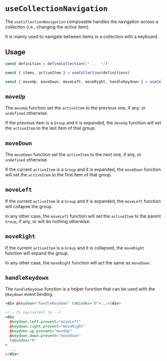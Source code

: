 # `useCollectionNavigation`

The `useCollectionNavigation` composable handles the navigation across a collection (i.e., changing the active item).

It is mainly used to navigate between items in a collection with a keyboard.

## Usage

```ts
const definition = defineCollection(/* ... */)

const { items, activeItem } = useCollection(definitions)

const { moveUp, moveDown, moveLeft, moveRight, handleKeydown } = useCollectionNavigation(items, activeItem)
```

## `moveUp`

The `moveUp` function set the `activeItem` to the previous one, if any, or `undefined` otherwise.

If the previous item is a `Group` and it is expanded, the `moveUp` function will set the `activeItem` to the last item
of that group.

## `moveDown`

The `moveDown` function set the `activeItem` to the next one, if any, or `undefined` otherwise.

If the current `activeItem` is a `Group` and it is expanded, the `moveDown` function will set the `activeItem` to the
first item of that group.

## `moveLeft`

If the current `activeItem` is a `Group` and it is expanded, the `moveLeft` function will collapse the group.

In any other case, the `moveLeft` function will set the `activeItem` to the parent `Group`, if any, or will do nothing
otherwise.

## `moveRight`

If the current `activeItem` is a `Group` and it is collapsed, the `moveRight` function will expand the group.

In any other case, the `moveRight` function will act the same as `moveDown`.

## `handleKeydown`

The `handleKeydown` function is a helper function that can be used with the `@keydown` event binding.

```html
<div @keydown="handleKeydown" tabindex="0">...</div>

<!-- Is equivalent to -->
<div
  @keydown.left.prevent="moveLeft"
  @keydown.right.prevent="moveRight"
  @keydown.up.prevent="moveUp"
  @keydown.down.prevent="moveDown"
  tabindex="0"
>
  ...
</div>
```
